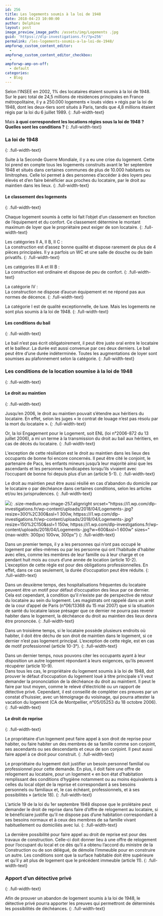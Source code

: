 ```yaml
---
id: 256
title: Les logements soumis à la loi de 1948
date: 2018-04-23 10:00:00
author: Delphine
layout: post
image_preview_image_path: /assets/img/Logements .jpg
guid: 'httpss://dlp-investigations.fr/?p=256'
permalink: /les-logements-soumis-a-la-loi-de-1948/
ampforwp_custom_content_editor:
  -
ampforwp_custom_content_editor_checkbox:
  -
ampforwp-amp-on-off:
  - default
categories:
  - Blog
---
```


Selon l’INSEE en 2002, 1% des locataires &eacute;taient soumis &agrave; la loi de 1948. Sur le parc total de 24,5 millions de r&eacute;sidences principales en France m&eacute;tropolitaine, il y a 250.000 logements &laquo; lou&eacute;s vides &raquo; r&eacute;gis par la loi de 1948, dont les deux-tiers sont situ&eacute;s &agrave; Paris, tandis que 4,8 millions &eacute;taient r&eacute;gis par la loi du 6 juillet 1989.
{: .full-width-text}

Mais **&agrave; quoi correspondent les locations r&eacute;gies sous la loi de 1948 ? Quelles sont les conditions ?**
{: .full-width-text}

### La loi de 1948
{: .full-width-text}

Suite &agrave; la Seconde Guerre Mondiale, il y a eu une crise du logement. Cette loi prend en compte tous les logements construits avant le 1er septembre 1948 et situ&eacute;s dans certaines communes de plus de 10.000 habitants ou limitrophes. Celle loi permet &agrave; des personnes d’acc&eacute;der &agrave; des loyers peu &eacute;lev&eacute;s et d’en faire b&eacute;n&eacute;ficier aux proches du locataire, par le droit au maintien dans les lieux.
{: .full-width-text}

#### Le classement des logements
{: .full-width-text}

Chaque logement soumis &agrave; cette loi fait l’objet d’un classement en fonction de l’&eacute;quipement et du confort. Ce classement d&eacute;termine le montant maximum de loyer que le propri&eacute;taire peut exiger de son locataire.
{: .full-width-text}

Les cat&eacute;gories II A, II B, II C :<br>La construction est d’assez bonne qualit&eacute; et dispose rarement de plus de 4 pi&egrave;ces principales. Il y a parfois un WC et une salle de douche ou de bain privatifs.
{: .full-width-text}

Les cat&eacute;gories III A et III B :<br>La construction est ordinaire et dispose de peu de confort.
{: .full-width-text}

La cat&eacute;gorie IV :<br>La construction ne dispose d’aucun &eacute;quipement et ne r&eacute;pond pas aux normes de d&eacute;cence.
{: .full-width-text}

La cat&eacute;gorie I est de qualit&eacute; exceptionnelle, de luxe. Mais les logements ne sont plus soumis &agrave; la loi de 1948.
{: .full-width-text}

#### Les conditions du bail
{: .full-width-text}

Le bail n’est pas &eacute;crit obligatoirement, il peut &ecirc;tre juste oral entre le locataire et le bailleur. La dur&eacute;e est aussi convenue par ces deux derniers. Le bail peut &ecirc;tre d’une dur&eacute;e ind&eacute;termin&eacute;e. Toutes les augmentations de loyer sont soumises au plafonnement selon la cat&eacute;gorie.
{: .full-width-text}

### Les conditions de la location soumise &agrave; la loi de 1948
{: .full-width-text}

#### Le droit au maintien
{: .full-width-text}

Jusqu’en 2006, le droit au maintien pouvait s’&eacute;tendre aux h&eacute;ritiers du locataire. En effet, selon les juges &laquo; le contrat de louage n’est pas r&eacute;solu par la mort du locataire &raquo;.
{: .full-width-text}

Or, la loi Engagement pour le Logement, soit ENL (loi n&deg;2006-872 du 13 juillet 2006), a mi un terme &agrave; la transmission du droit au bail aux h&eacute;ritiers, en cas de d&eacute;c&egrave;s du locataire.
{: .full-width-text}

L’exception de cette r&eacute;siliation est le droit au maintien dans les lieux des occupants de bonne foi encore concern&eacute;s. Il peut &ecirc;tre cit&eacute; le conjoint, le partenaire de Pacs, les enfants mineurs jusqu’&agrave; leur majorit&eacute; ainsi que les ascendants et les personnes handicap&eacute;es lorsqu’ils vivaient avec l’occupant de bonne foi depuis plus d’un an (article 5-1).
{: .full-width-text}

Le droit au maintien peut &ecirc;tre aussi r&eacute;sili&eacute; en cas d’abandon du domicile par le locataire o par d&eacute;ch&eacute;ance dans certaines conditions, selon les articles et/ou les jurisprudences.
{: .full-width-text}

![](httpss://i1.wp.com/dlp-investigations.fr/wp-content/uploads/2018/04/Logements-.jpg?resize=300%2C300&amp;ssl=1){: .size-medium.wp-image-257.alignright srcset="httpss://i1.wp.com/dlp-investigations.fr/wp-content/uploads/2018/04/Logements-.jpg?resize=300%2C300&amp;ssl=1 300w, httpss://i1.wp.com/dlp-investigations.fr/wp-content/uploads/2018/04/Logements-.jpg?resize=150%2C150&amp;ssl=1 150w, httpss://i1.wp.com/dlp-investigations.fr/wp-content/uploads/2018/04/Logements-.jpg?w=600&amp;ssl=1 600w" sizes="(max-width: 300px) 100vw, 300px"}
{: .full-width-text}

Dans un premier temps, il y a les personnes qui n’ont pas occup&eacute; le logement par elles-m&ecirc;mes ou par les personne qui ont l’habitude d’habiter avec elles, comme les membres de leur famille ou &agrave; leur charge et ce pendant huit mois au cours d’une ann&eacute;e de location (article 10-2). L’exception de cette r&egrave;gle est pour des obligations professionnelles. En effet, dans ce cas seulement, la dur&eacute;e d’occupation peut &ecirc;tre r&eacute;duite.
{: .full-width-text}

Dans un deuxi&egrave;me temps, des hospitalisations fr&eacute;quentes du locataire peuvent &ecirc;tre un motif pour d&eacute;faut d’occupation des lieux par ce dernier. Cela est cependant, &agrave; condition qu’il n’existe par de perspective de retour du locataire au sein du logement. Les magistrats ont rappel&eacute; dans un arr&ecirc;t de la cour d’appel de Paris (n&deg;06/13368 du 15 mai 2007) que si la situation de sant&eacute; du locataire laisse pr&eacute;sager que ce dernier ne pourra pas revenir habiter dans le logement, la d&eacute;ch&eacute;ance du droit au maintien des lieux devra &ecirc;tre prononc&eacute;e.
{: .full-width-text}

Dans un troisi&egrave;me temps, si le locataire poss&egrave;de plusieurs endroits o&ugrave; habiter, il doit &ecirc;tre d&eacute;chu de son droit de maintien dans le logement, si ce dernier n’est pas logement principal. L’exception de cette r&egrave;gle, est en cas de motif professionnel (article 10-3&deg;).
{: .full-width-text}

Dans un dernier temps, nous pouvons citer les occupants ayant &agrave; leur disposition un autre logement r&eacute;pondant &agrave; leurs exigences, qu’ils peuvent r&eacute;cup&eacute;rer (article 10-9).<br>Dans tous les cas, le propri&eacute;taire du logement soumis &agrave; la loi de 1948, doit prouver le d&eacute;faut d’occupation du logement lou&eacute; &agrave; titre principale s’il veut demander la prononciation de la d&eacute;ch&eacute;ance du droit au maintient. Il peut le faire par tout moyen, comme le relev&eacute; d’&eacute;lectricit&eacute; ou un rapport de d&eacute;tective priv&eacute;. Cependant, il est conseill&eacute; de compl&eacute;ter ces preuves par un constat d’huissier, avec un t&eacute;moignage du voisinage, qui pourra attester la vacation du logement (CA de Montpellier, n&deg;05/05253 du 18 octobre 2006).
{: .full-width-text}

#### Le droit de reprise
{: .full-width-text}

Le propri&eacute;taire d’un logement peut faire appel &agrave; son droit de reprise pour habiter, ou faire habiter un des membres de sa famille comme son conjoint, ses ascendants ou ses descendants et ceux de son conjoint. Il peut aussi faire appel &agrave; ce droit pour construit.
{: .full-width-text}

Le propri&eacute;taire du logement doit justifier un besoin personnel familial ou professionnel pour cette demande. En plus, il doit faire une offre de relogement au locataire, pour un logement &laquo; en bon &eacute;tat d’habitation remplissant des conditions d’hygi&egrave;ne notamment ou au moins &eacute;quivalents &agrave; celles du local objet de la reprise et correspondant &agrave; ses besoins personnels ou familiaux et, le cas &eacute;ch&eacute;ant, professionnels, et &agrave; ses possibilit&eacute;s &raquo; (article 18).
{: .full-width-text}

L’article 19 de la loi du 1er septembre 1948 dispose que le prol&eacute;taire peut demander le droit de reprise dans faire d’offre de relogement au locataire, si le b&eacute;n&eacute;ficiaire justifie qu’il ne dispose pas d’une habitation correspondant &agrave; ses besoins normaux et &agrave; ceux des membres de sa famille vivant habituellement ou domicili&eacute;s avec lui.
{: .full-width-text}

La derni&egrave;re possibilit&eacute; pour faire appel au droit de reprise est pour des travaux de construction. Celle-ci doit donner lieu &agrave; une offre de relogement pour l’occupant du local et ce d&egrave;s qu’il a obtenu l’accord du ministre de la Construction ou de son d&eacute;l&eacute;gu&eacute;, de d&eacute;molie l’immeuble pour en construire un autre. Les conditions sont que la surface habitable doit &ecirc;tre sup&eacute;rieure et qu’il y ait plus de logement que le pr&eacute;c&eacute;dent immeuble (article 11).
{: .full-width-text}

### Apport d’un d&eacute;tective priv&eacute;
{: .full-width-text}

Afin de prouver un abandon de logement soumis &agrave; la loi de 1948, le d&eacute;tective priv&eacute; pourra apporter les preuves qui permettront de d&eacute;termin&eacute;s les possibilit&eacute;s de d&eacute;ch&eacute;ances.
{: .full-width-text}
